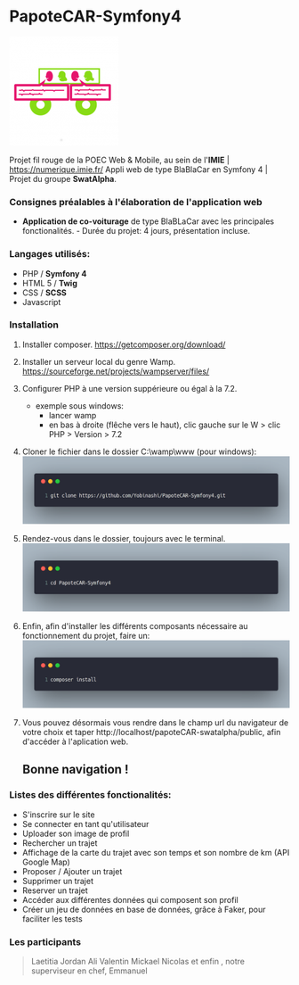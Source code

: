 # PapoteCAR-Symfony4

![logo](favicon.png "logo du projet")

Projet fil rouge de la POEC Web &amp; Mobile, au sein de l'**IMIE** | https://numerique.imie.fr/
Appli web de type BlaBlaCar en Symfony 4 | Projet du groupe **SwatAlpha**.

### Consignes préalables à l'élaboration de l'application web
   
   - **Application de co-voiturage** de type BlaBLaCar avec les principales fonctionalités. 
    - Durée du projet: 4 jours, présentation incluse.
    
### Langages utilisés:

  - PHP / **Symfony 4**
  - HTML 5 / **Twig**
  - CSS / **SCSS**
  - Javascript
    
### Installation
    
1. Installer composer.
  https://getcomposer.org/download/
2. Installer un serveur local du genre Wamp.
  https://sourceforge.net/projects/wampserver/files/
3. Configurer PHP à une version suppérieure ou égal à la 7.2.
    - exemple sous windows: 
        - lancer wamp
        - en bas à droite (flêche vers le haut), clic gauche sur le W > clic PHP > Version > 7.2
4. Cloner le fichier dans le dossier C:\wamp\www (pour windows): 
![img1]( img1.png "avec la commande git clone https://github.com/Yobinashi/PapoteCAR-Symfony4.git")

5. Rendez-vous dans le dossier, toujours avec le terminal.
![img2](img2.png "cd papoteCAR-swatalpha")

6. Enfin, afin d'installer les différents composants nécessaire au fonctionnement du projet, faire un:
![img3](img3.png "composer install")

7. Vous pouvez désormais vous rendre dans le champ url du navigateur de votre choix et taper http://localhost/papoteCAR-swatalpha/public, afin d'accéder à l'aplication web.
    ## Bonne navigation !

### Listes des différentes fonctionalités:

* S'inscrire sur le site
* Se connecter en tant qu'utilisateur
* Uploader son image de profil
* Rechercher un trajet
* Affichage de la carte du trajet avec son temps et son nombre de km (API Google Map)
* Proposer / Ajouter un trajet
* Supprimer un trajet
* Reserver un trajet
* Accéder aux différentes données qui composent son profil
* Créer un jeu de données en base de données, grâce à Faker, pour faciliter les tests

### Les participants
 
 > Laetitia
 > Jordan
 > Ali
 > Valentin
 > Mickael
 > Nicolas
 > et enfin , notre superviseur en chef, Emmanuel

### 

